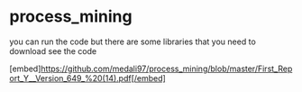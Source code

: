 # process_mining
you can run the code but there are some libraries that you need to download see the code


[embed]https://github.com/medali97/process_mining/blob/master/First_Report_Y__Version_649_%20(14).pdf[/embed]
